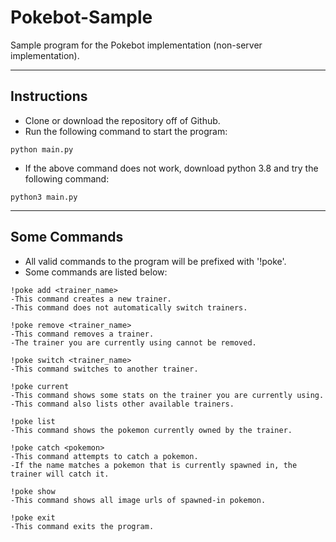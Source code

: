 # Pokebot-Sample
Sample program for the Pokebot implementation (non-server implementation).

---

## Instructions
* Clone or download the repository off of Github.
* Run the following command to start the program:

```
python main.py
```

* If the above command does not work, download python 3.8 and try the following command:

```
python3 main.py
```

---

## Some Commands

* All valid commands to the program will be prefixed with '!poke'. 
* Some commands are listed below:

```
!poke add <trainer_name>
-This command creates a new trainer.
-This command does not automatically switch trainers.

!poke remove <trainer_name>
-This command removes a trainer.
-The trainer you are currently using cannot be removed.

!poke switch <trainer_name>
-This command switches to another trainer.

!poke current
-This command shows some stats on the trainer you are currently using.
-This command also lists other available trainers.

!poke list
-This command shows the pokemon currently owned by the trainer.

!poke catch <pokemon>
-This command attempts to catch a pokemon.
-If the name matches a pokemon that is currently spawned in, the trainer will catch it.

!poke show
-This command shows all image urls of spawned-in pokemon.

!poke exit
-This command exits the program.
```